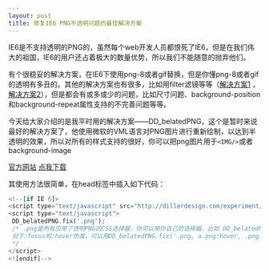 ```yaml
---
layout: post
title: 修复IE6 PNG不透明问题的最佳解决方案
---
```


IE6是不支持透明的PNG的，虽然每个web开发人员都恨死了IE6，但是在我们伟大的祖国，IE6的用户还占着极大的数量优势，所以我们不能随意的抛弃他们。

有个很稳妥的解决方案，在IE6下使用png-8或者gif替换，但是你懂png-8或者gif的透明有多丑的。其他的解决方案也有很多，比如用filter滤镜等等（[解决方案1](http://www.twinhelix.com/css/iepngfix/) ，[解决方案2](http://unitinteractive.com/labs/unitpngfix.php)），但是都会有或多或少的问题，比如尺寸问题、background-position和background-repeat属性支持的不完善问题等等。

今天给大家介绍的是我平时用的解决方案——DD_belatedPNG，这个是暂时来说最好的解决方案了，他使用微软的VML语言对PNG图片进行重新绘制，以达到半透明的效果，所以对所有的样式支持的很好，你可以把png图片用于`<IMG/>`或者background-image

[官方网站](http://dillerdesign.com/experiment/DD_belatedPNG/) [点我下载](http://dillerdesign.com/experiment/DD_belatedPNG/DD_belatedPNG_0.0.8a-min.js)

其使用方法很简单，在head标签中插入如下代码：

```javascript
<!--[if IE 6]>
<script type="text/javascript" src="http://dillerdesign.com/experiment/DD_belatedPNG/DD_belatedPNG_0.0.8a-min.js"></script>
<script type="text/javascript">
 DD_belatedPNG.fix('.png');
 /* .png是所有应用了透明PNG的CSS选择器，你可以用你自己的选择器，比如 DD_belatedPNG.fix('.box a:hover');
 对于:focus和:hover伪类，可以用DD_belatedPNG.fix('.png, a.png:hover, .png:focus');
 */
</script>
<![endif]-->
```